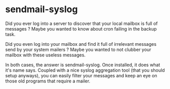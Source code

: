 sendmail-syslog
===============

Did you ever log into a server to discover that your local mailbox is full
of messages ? Maybe you wanted to know about cron failing in the backup task.

Did you even log into your mailbox and find it full of irrelevant messages
send by your system mailers ? Maybe you wanted to not clubber your mailbox
with these useless messages.

In both cases, the answer is sendmail-syslog. Once installed, it does what
it's name says. Coupled with a nice syslog aggregation tool (that you should
setup anyways), you can easily filter your messages and keep an eye on those
old programs that require a mailer.

